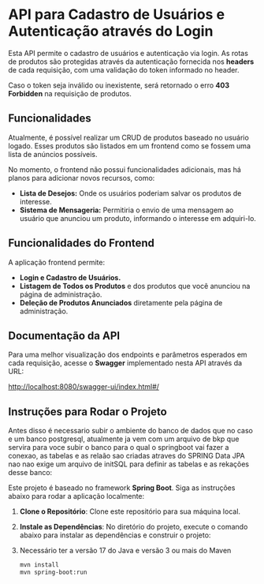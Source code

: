 # API para Cadastro de Usuários e Autenticação através do Login

Esta API permite o cadastro de usuários e autenticação via login. As rotas de produtos são protegidas através da autenticação fornecida nos **headers** de cada requisição, com uma validação do token informado no header.

Caso o token seja inválido ou inexistente, será retornado o erro **403 Forbidden** na requisição de produtos.

## Funcionalidades

Atualmente, é possível realizar um CRUD de produtos baseado no usuário logado. Esses produtos são listados em um frontend como se fossem uma lista de anúncios possíveis.

No momento, o frontend não possui funcionalidades adicionais, mas há planos para adicionar novos recursos, como:

- **Lista de Desejos:** Onde os usuários poderiam salvar os produtos de interesse.
- **Sistema de Mensageria:** Permitiria o envio de uma mensagem ao usuário que anunciou um produto, informando o interesse em adquiri-lo.

## Funcionalidades do Frontend

A aplicação frontend permite:

- **Login e Cadastro de Usuários.**
- **Listagem de Todos os Produtos** e dos produtos que você anunciou na página de administração.
- **Deleção de Produtos Anunciados** diretamente pela página de administração.

## Documentação da API

Para uma melhor visualização dos endpoints e parâmetros esperados em cada requisição, acesse o **Swagger** implementado nesta API através da URL:

[http://localhost:8080/swagger-ui/index.html#/](http://localhost:8080/swagger-ui/index.html#/)

## Instruções para Rodar o Projeto

Antes disso é necessario subir o ambiente do banco de dados que no caso e um banco postgresql,
atualmente ja vem com um arquivo de bkp que servira para voce subir o banco para o qual o springboot vai fazer a conexao,
as tabelas e as relaão sao criadas atraves do SPRING Data JPA nao nao exige um arquivo de initSQL para definir as tabelas e as rekações desse banco:




Este projeto é baseado no framework **Spring Boot**. Siga as instruções abaixo para rodar a aplicação localmente:

1. **Clone o Repositório**: Clone este repositório para sua máquina local.

2. **Instale as Dependências**: No diretório do projeto, execute o comando abaixo para instalar as dependências e construir o projeto:

3. Necessário ter a versão 17 do Java e versão 3 ou mais do Maven
   ```bash
   mvn install
   mvn spring-boot:run
   
